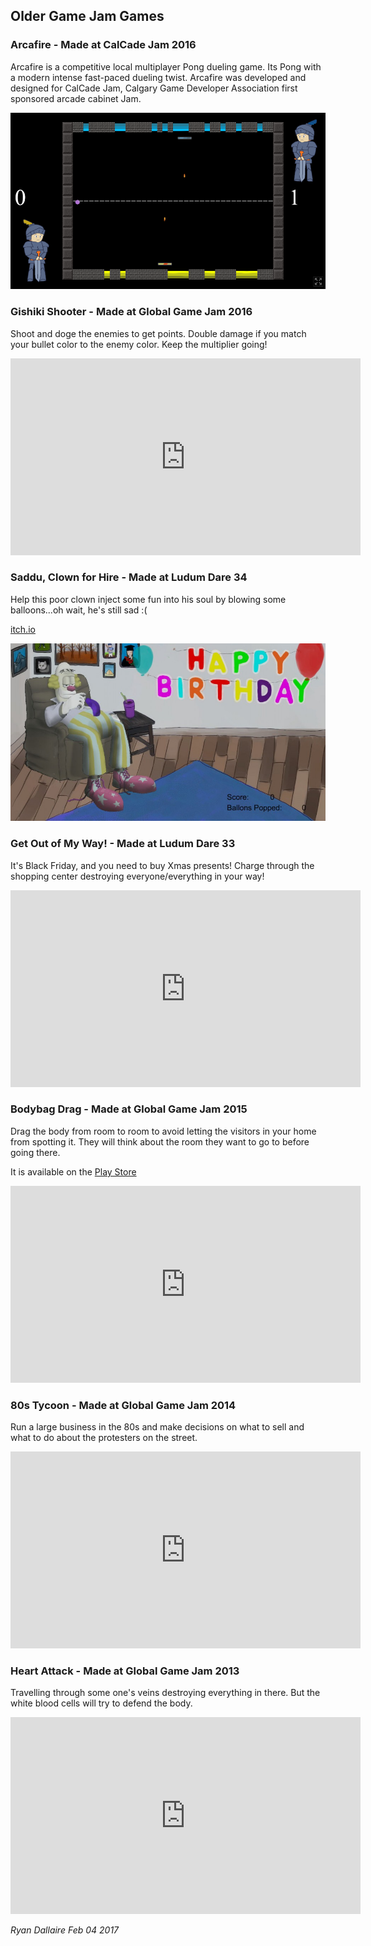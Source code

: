 ## Older Game Jam Games
### Arcafire - Made at CalCade Jam 2016

Arcafire is a competitive local multiplayer Pong dueling game. Its Pong with a modern intense fast-paced dueling twist. Arcafire was developed and designed for CalCade Jam, Calgary Game Developer Association first sponsored arcade cabinet Jam.

![arcafire screenshot](calcade2016.png)

### Gishiki Shooter - Made at Global Game Jam 2016

Shoot and doge the enemies to get points. Double damage if you match your bullet color to the enemy color. Keep the multiplier going!

<iframe width="560" height="315" src="https://www.youtube.com/embed/CB1xTHyUWV4" frameborder="0" allow="autoplay; encrypted-media" allowfullscreen></iframe>

### Saddu, Clown for Hire - Made at Ludum Dare 34

Help this poor clown inject some fun into his soul by blowing some balloons...oh wait, he's still sad :(

[itch.io](https://madcapacity.itch.io/sadu-clown-for-hire)

![Saddu screenshot](ld34.jpg)

### Get Out of My Way! - Made at Ludum Dare 33

It's Black Friday, and you need to buy Xmas presents! Charge through the shopping center destroying everyone/everything in your way!

<iframe width="560" height="315" src="https://www.youtube.com/embed/EH_tJ8xBhC0" frameborder="0" allow="autoplay; encrypted-media" allowfullscreen></iframe>

### Bodybag Drag - Made at Global Game Jam 2015

Drag the body from room to room to avoid letting the visitors in your home from spotting it. They will think about the room they want to go to before going there.

It is available on the [Play Store](https://play.google.com/store/apps/details?id=ca.freedomdown.BodyBagDrag)

<iframe width="560" height="315" src="https://www.youtube.com/embed/AfTiviAAbfw" frameborder="0" allow="autoplay; encrypted-media" allowfullscreen></iframe>

### 80s Tycoon - Made at Global Game Jam 2014

Run a large business in the 80s and make decisions on what to sell and what to do about the protesters on the street.

<iframe width="560" height="315" src="https://www.youtube.com/embed/OM2Y5WQO_TA" frameborder="0" allow="autoplay; encrypted-media" allowfullscreen></iframe>

### Heart Attack - Made at Global Game Jam 2013

Travelling through some one's veins destroying everything in there. But the white blood cells will try to defend the body.

<iframe width="560" height="315" src="https://www.youtube.com/embed/L8cy3gdMaBQ" frameborder="0" allow="autoplay; encrypted-media" allowfullscreen></iframe>


_Ryan Dallaire Feb 04 2017_
